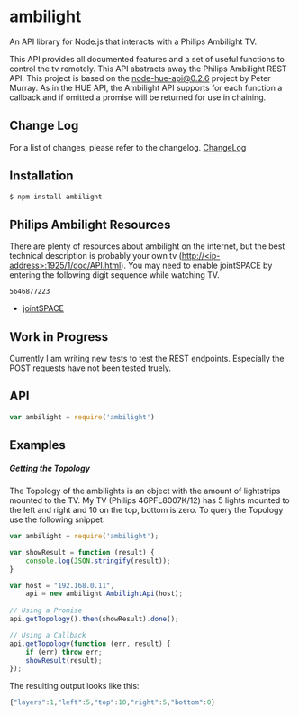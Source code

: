 <!-- 
README has been edited on dillinger.io
-->

# ambilight
An API library for Node.js that interacts with a Philips Ambilight TV.

This API provides all documented features and a set of useful functions to control the tv remotely. 
This API abstracts away the Philips Ambilight REST API. 
This project is based on the node-hue-api@0.2.6 project by Peter Murray. As in the HUE API, the Ambilight API supports 
for each function a callback and if omitted a promise will be returned for use in chaining.

## Change Log
For a list of changes, please refer to the changelog. <a href="https://github.com/maxschremser/ambilight/commits/master">ChangeLog</a>

## Installation
```sh
$ npm install ambilight
```

## Philips Ambilight Resources
There are plenty of resources about ambilight on the internet, but the best technical description is probably your own tv 
(<a href="http://&lt;ip-address&gt;:1925/1/doc/API.html">http://&lt;ip-address&gt;:1925/1/doc/API.html</a>). 
You may need to enable jointSPACE by entering the following digit sequence while watching TV. 
```
5646877223
```

<ul>
    <li><a href="http://jointspace.sourceforge.net/">jointSPACE</a></li>
</ul>

## Work in Progress
Currently I am writing new tests to test the REST endpoints. Especially the POST requests have not been tested truely.

## API
```js
var ambilight = require('ambilight')
```
## Examples
##### Getting the Topology
The Topology of the ambilights is an object with the amount of lightstrips mounted to the TV. My TV (Philips 46PFL8007K/12) has 5 lights mounted to the left and right and 10 on the top, bottom is zero.
To query the Topology use the following snippet:
```js
var ambilight = require('ambilight');

var showResult = function (result) {
    console.log(JSON.stringify(result));
}

var host = "192.168.0.11", 
    api = new ambilight.AmbilightApi(host);
    
// Using a Promise    
api.getTopology().then(showResult).done();

// Using a Callback
api.getTopology(function (err, result) {
    if (err) throw err;
    showResult(result);
});

```

The resulting output looks like this:
```js
{"layers":1,"left":5,"top":10,"right":5,"bottom":0}
```
